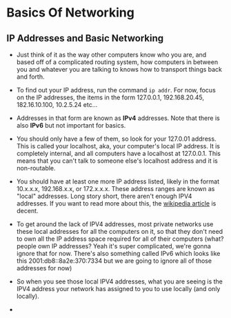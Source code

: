 # Basics Of Networking 

## IP Addresses and Basic Networking 

- Just think of it as the way other computers know who you are, and based off of a complicated routing system, how computers in between you and whatever you are talking to knows how to transport things back and forth.

- To find out your IP address, run the command `ip addr`. For now, focus on the IP addresses, the items in the form 127.0.0.1, 192.168.20.45, 182.16.10.100, 10.2.5.24 etc...

- Addresses in that form are known as **IPv4** addresses. Note that there is also **IPv6** but not important for basics.

- You should only have a few of them, so look for your 127.0.01 address. This is called your localhost, aka, your computer's local IP address. It is completely internal, and all computers have a localhost at 127.0.0.1. This means that you can't talk to someone else's localhost address and it is non-routable.

- You should have at least one more IP address listed, likely in the format 10.x.x.x, 192.168.x.x, or 172.x.x.x. These address ranges are known as "local" addresses. Long story short, there aren't enough IPV4 addresses. If you want to read more about this, the [wikipedia article](https://en.wikipedia.org/wiki/IPv4_address_exhaustion) is decent.

- To get around the lack of IPV4 addresses, most private networks use these local addresses for all the computers on it, so that they don't need to own all the IP address space required for all of their computers (what? people own IP addresses? Yeah it's super complicated, we're gonna ignore that for now. There's also something called IPv6 which looks like this 2001:db8::8a2e:370:7334 but we are going to ignore all of those addresses for now)

- So when you see those local IPV4 addresses, what you are seeing is the IPV4 address your network has assigned to you to use locally (and only locally).

- 
